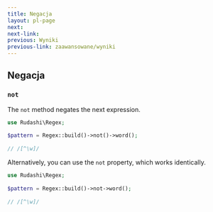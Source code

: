 ```yaml
---
title: Negacja
layout: pl-page
next:
next-link:
previous: Wyniki
previous-link: zaawansowane/wyniki
---
```


## Negacja

### `not`

The `not` method negates the next expression.

```php
use Rudashi\Regex;
 
$pattern = Regex::build()->not()->word();
 
// /[^\w]/
```

Alternatively, you can use the `not` property, which works identically.

```php
use Rudashi\Regex;
 
$pattern = Regex::build()->not->word();
 
// /[^\w]/
```
